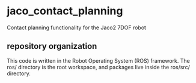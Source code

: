 # jaco_contact_planning
Contact planning functionality for the Jaco2 7DOF robot

## repository organization
This code is written in the Robot Operating System (ROS) framework. The ros/ directory is the root workspace, and packages live inside the ros/src/ directory.
